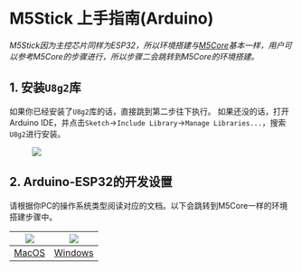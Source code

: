 # M5Stick 上手指南(Arduino)

*M5Stick因为主控芯片同样为ESP32，所以环境搭建与[M5Core](zh_CN/quick_start/m5core/m5stack_core_quick_start)基本一样，用户可以参考M5Core的步骤进行，所以步骤二会跳转到M5Core的环境搭建。*

## 1. 安装`U8g2`库

如果你已经安装了`U8g2`库的话，直接跳到第二步往下执行。
如果还没的话，打开Arduino IDE，并点击`Sketch`->`Include Library`->`Manage Libraries...`，搜索`U8g2`进行安装。

<figure>
  <img src="assets/img/getting_started_pics/m5stack_core/get_started_with_m5stick/install_u8g2.png">
</figure>

## 2. Arduino-ESP32的开发设置

请根据你PC的操作系统类型阅读对应的文档。以下会跳转到M5Core一样的环境搭建步骤中。

<img src="assets/img/macos-logo.png"> | <img src="assets/img/windows-logo.png">
---|---
[MacOS](/zh_CN/quick_start/m5core/m5stack_core_get_started_Arduino_MacOS) | [Windows](/zh_CN/quick_start/m5core/m5stack_core_get_started_Arduino_Windows)
